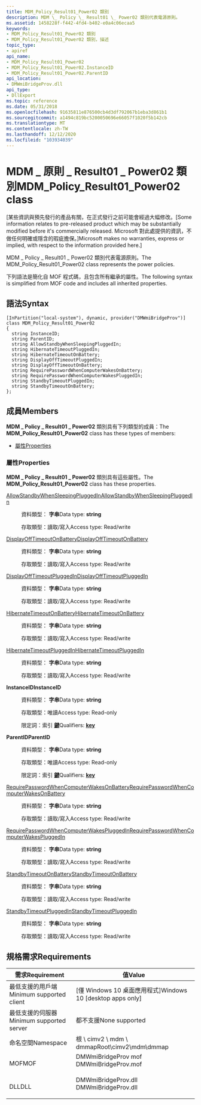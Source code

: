 ```yaml
---
title: MDM_Policy_Result01_Power02 類別
description: MDM \_ Policy \_ Result01 \_ Power02 類別代表電源原則。
ms.assetid: 1458228f-f442-4fd4-b402-e0a4c06ecaa5
keywords:
- MDM_Policy_Result01_Power02 類別
- MDM_Policy_Result01_Power02 類別，描述
topic_type:
- apiref
api_name:
- MDM_Policy_Result01_Power02
- MDM_Policy_Result01_Power02.InstanceID
- MDM_Policy_Result01_Power02.ParentID
api_location:
- DMWmiBridgeProv.dll
api_type:
- DllExport
ms.topic: reference
ms.date: 05/31/2018
ms.openlocfilehash: 91635811e876500cb4d3df792067b1eba3d861b1
ms.sourcegitcommit: a1494c819bc5200050696e66057f1020f5b142cb
ms.translationtype: MT
ms.contentlocale: zh-TW
ms.lasthandoff: 12/12/2020
ms.locfileid: "103934039"
---
```

# <a name="mdm_policy_result01_power02-class"></a><span data-ttu-id="54ed8-105">MDM \_ 原則 \_ Result01 \_ Power02 類別</span><span class="sxs-lookup"><span data-stu-id="54ed8-105">MDM\_Policy\_Result01\_Power02 class</span></span>

<span data-ttu-id="54ed8-106">\[某些資訊與預先發行的產品有關，在正式發行之前可能會經過大幅修改。</span><span class="sxs-lookup"><span data-stu-id="54ed8-106">\[Some information relates to pre-released product which may be substantially modified before it's commercially released.</span></span> <span data-ttu-id="54ed8-107">Microsoft 對此處提供的資訊，不做任何明確或隱含的瑕疵擔保。\]</span><span class="sxs-lookup"><span data-stu-id="54ed8-107">Microsoft makes no warranties, express or implied, with respect to the information provided here.\]</span></span>

<span data-ttu-id="54ed8-108">MDM \_ Policy \_ Result01 \_ Power02 類別代表電源原則。</span><span class="sxs-lookup"><span data-stu-id="54ed8-108">The MDM\_Policy\_Result01\_Power02 class represents the power policies.</span></span>

<span data-ttu-id="54ed8-109">下列語法是簡化自 MOF 程式碼，且包含所有繼承的屬性。</span><span class="sxs-lookup"><span data-stu-id="54ed8-109">The following syntax is simplified from MOF code and includes all inherited properties.</span></span>

## <a name="syntax"></a><span data-ttu-id="54ed8-110">語法</span><span class="sxs-lookup"><span data-stu-id="54ed8-110">Syntax</span></span>

``` syntax
[InPartition("local-system"), dynamic, provider("DMWmiBridgeProv")]
class MDM_Policy_Result01_Power02
{
  string InstanceID;
  string ParentID;
  string AllowStandbyWhenSleepingPluggedIn;
  string HibernateTimeoutPluggedIn;
  string HibernateTimeoutOnBattery;
  string DisplayOffTimeoutPluggedIn;
  string DisplayOffTimeoutOnBattery;
  string RequirePasswordWhenComputerWakesOnBattery;
  string RequirePasswordWhenComputerWakesPluggedIn;
  string StandbyTimeoutPluggedIn;
  string StandbyTimeoutOnBattery;
};
```

## <a name="members"></a><span data-ttu-id="54ed8-111">成員</span><span class="sxs-lookup"><span data-stu-id="54ed8-111">Members</span></span>

<span data-ttu-id="54ed8-112">**MDM \_ Policy \_ Result01 \_ Power02** 類別具有下列類型的成員：</span><span class="sxs-lookup"><span data-stu-id="54ed8-112">The **MDM\_Policy\_Result01\_Power02** class has these types of members:</span></span>

-   [<span data-ttu-id="54ed8-113">屬性</span><span class="sxs-lookup"><span data-stu-id="54ed8-113">Properties</span></span>](#properties)

### <a name="properties"></a><span data-ttu-id="54ed8-114">屬性</span><span class="sxs-lookup"><span data-stu-id="54ed8-114">Properties</span></span>

<span data-ttu-id="54ed8-115">**MDM \_ Policy \_ Result01 \_ Power02** 類別具有這些屬性。</span><span class="sxs-lookup"><span data-stu-id="54ed8-115">The **MDM\_Policy\_Result01\_Power02** class has these properties.</span></span>

<dl> <dt>

[<span data-ttu-id="54ed8-116">AllowStandbyWhenSleepingPluggedIn</span><span class="sxs-lookup"><span data-stu-id="54ed8-116">AllowStandbyWhenSleepingPluggedIn</span></span>](/windows/client-management/mdm/policy-csp-power#power-allowstandbywhensleepingpluggedin)
</dt> <dd> <dl> <dt>

<span data-ttu-id="54ed8-117">資料類型： **字串**</span><span class="sxs-lookup"><span data-stu-id="54ed8-117">Data type: **string**</span></span>
</dt> <dt>

<span data-ttu-id="54ed8-118">存取類型：讀取/寫入</span><span class="sxs-lookup"><span data-stu-id="54ed8-118">Access type: Read/write</span></span>
</dt> </dl>

</dd> <dt>

[<span data-ttu-id="54ed8-119">DisplayOffTimeoutOnBattery</span><span class="sxs-lookup"><span data-stu-id="54ed8-119">DisplayOffTimeoutOnBattery</span></span>](/windows/client-management/mdm/policy-csp-power#power-displayofftimeoutonbattery)
</dt> <dd> <dl> <dt>

<span data-ttu-id="54ed8-120">資料類型： **字串**</span><span class="sxs-lookup"><span data-stu-id="54ed8-120">Data type: **string**</span></span>
</dt> <dt>

<span data-ttu-id="54ed8-121">存取類型：讀取/寫入</span><span class="sxs-lookup"><span data-stu-id="54ed8-121">Access type: Read/write</span></span>
</dt> </dl>

</dd> <dt>

[<span data-ttu-id="54ed8-122">DisplayOffTimeoutPluggedIn</span><span class="sxs-lookup"><span data-stu-id="54ed8-122">DisplayOffTimeoutPluggedIn</span></span>](/windows/client-management/mdm/policy-csp-power#power-displayofftimeoutpluggedin)
</dt> <dd> <dl> <dt>

<span data-ttu-id="54ed8-123">資料類型： **字串**</span><span class="sxs-lookup"><span data-stu-id="54ed8-123">Data type: **string**</span></span>
</dt> <dt>

<span data-ttu-id="54ed8-124">存取類型：讀取/寫入</span><span class="sxs-lookup"><span data-stu-id="54ed8-124">Access type: Read/write</span></span>
</dt> </dl>

</dd> <dt>

[<span data-ttu-id="54ed8-125">HibernateTimeoutOnBattery</span><span class="sxs-lookup"><span data-stu-id="54ed8-125">HibernateTimeoutOnBattery</span></span>](/windows/client-management/mdm/policy-csp-power#power-hibernatetimeoutonbattery)
</dt> <dd> <dl> <dt>

<span data-ttu-id="54ed8-126">資料類型： **字串**</span><span class="sxs-lookup"><span data-stu-id="54ed8-126">Data type: **string**</span></span>
</dt> <dt>

<span data-ttu-id="54ed8-127">存取類型：讀取/寫入</span><span class="sxs-lookup"><span data-stu-id="54ed8-127">Access type: Read/write</span></span>
</dt> </dl>

</dd> <dt>

[<span data-ttu-id="54ed8-128">HibernateTimeoutPluggedIn</span><span class="sxs-lookup"><span data-stu-id="54ed8-128">HibernateTimeoutPluggedIn</span></span>](/windows/client-management/mdm/policy-csp-power#power-hibernatetimeoutpluggedin)
</dt> <dd> <dl> <dt>

<span data-ttu-id="54ed8-129">資料類型： **字串**</span><span class="sxs-lookup"><span data-stu-id="54ed8-129">Data type: **string**</span></span>
</dt> <dt>

<span data-ttu-id="54ed8-130">存取類型：讀取/寫入</span><span class="sxs-lookup"><span data-stu-id="54ed8-130">Access type: Read/write</span></span>
</dt> </dl>

</dd> <dt>

<span data-ttu-id="54ed8-131">**InstanceID**</span><span class="sxs-lookup"><span data-stu-id="54ed8-131">**InstanceID**</span></span>
</dt> <dd> <dl> <dt>

<span data-ttu-id="54ed8-132">資料類型： **字串**</span><span class="sxs-lookup"><span data-stu-id="54ed8-132">Data type: **string**</span></span>
</dt> <dt>

<span data-ttu-id="54ed8-133">存取類型：唯讀</span><span class="sxs-lookup"><span data-stu-id="54ed8-133">Access type: Read-only</span></span>
</dt> <dt>

<span data-ttu-id="54ed8-134">限定詞：索引 [**鍵**](/windows/desktop/WmiSdk/key-qualifier)</span><span class="sxs-lookup"><span data-stu-id="54ed8-134">Qualifiers: [**key**](/windows/desktop/WmiSdk/key-qualifier)</span></span>
</dt> </dl>

</dd> <dt>

<span data-ttu-id="54ed8-135">**ParentID**</span><span class="sxs-lookup"><span data-stu-id="54ed8-135">**ParentID**</span></span>
</dt> <dd> <dl> <dt>

<span data-ttu-id="54ed8-136">資料類型： **字串**</span><span class="sxs-lookup"><span data-stu-id="54ed8-136">Data type: **string**</span></span>
</dt> <dt>

<span data-ttu-id="54ed8-137">存取類型：唯讀</span><span class="sxs-lookup"><span data-stu-id="54ed8-137">Access type: Read-only</span></span>
</dt> <dt>

<span data-ttu-id="54ed8-138">限定詞：索引 [**鍵**](/windows/desktop/WmiSdk/key-qualifier)</span><span class="sxs-lookup"><span data-stu-id="54ed8-138">Qualifiers: [**key**](/windows/desktop/WmiSdk/key-qualifier)</span></span>
</dt> </dl>

</dd> <dt>

[<span data-ttu-id="54ed8-139">RequirePasswordWhenComputerWakesOnBattery</span><span class="sxs-lookup"><span data-stu-id="54ed8-139">RequirePasswordWhenComputerWakesOnBattery</span></span>](/windows/client-management/mdm/policy-csp-power#power-requirepasswordwhencomputerwakesonbattery)
</dt> <dd> <dl> <dt>

<span data-ttu-id="54ed8-140">資料類型： **字串**</span><span class="sxs-lookup"><span data-stu-id="54ed8-140">Data type: **string**</span></span>
</dt> <dt>

<span data-ttu-id="54ed8-141">存取類型：讀取/寫入</span><span class="sxs-lookup"><span data-stu-id="54ed8-141">Access type: Read/write</span></span>
</dt> </dl>

</dd> <dt>

[<span data-ttu-id="54ed8-142">RequirePasswordWhenComputerWakesPluggedIn</span><span class="sxs-lookup"><span data-stu-id="54ed8-142">RequirePasswordWhenComputerWakesPluggedIn</span></span>](/windows/client-management/mdm/policy-csp-power#power-requirepasswordwhencomputerwakespluggedin)
</dt> <dd> <dl> <dt>

<span data-ttu-id="54ed8-143">資料類型： **字串**</span><span class="sxs-lookup"><span data-stu-id="54ed8-143">Data type: **string**</span></span>
</dt> <dt>

<span data-ttu-id="54ed8-144">存取類型：讀取/寫入</span><span class="sxs-lookup"><span data-stu-id="54ed8-144">Access type: Read/write</span></span>
</dt> </dl>

</dd> <dt>

[<span data-ttu-id="54ed8-145">StandbyTimeoutOnBattery</span><span class="sxs-lookup"><span data-stu-id="54ed8-145">StandbyTimeoutOnBattery</span></span>](/windows/client-management/mdm/policy-csp-power#power-standbytimeoutonbattery)
</dt> <dd> <dl> <dt>

<span data-ttu-id="54ed8-146">資料類型： **字串**</span><span class="sxs-lookup"><span data-stu-id="54ed8-146">Data type: **string**</span></span>
</dt> <dt>

<span data-ttu-id="54ed8-147">存取類型：讀取/寫入</span><span class="sxs-lookup"><span data-stu-id="54ed8-147">Access type: Read/write</span></span>
</dt> </dl>

</dd> <dt>

[<span data-ttu-id="54ed8-148">StandbyTimeoutPluggedIn</span><span class="sxs-lookup"><span data-stu-id="54ed8-148">StandbyTimeoutPluggedIn</span></span>](/windows/client-management/mdm/policy-csp-power#power-standbytimeoutpluggedin)
</dt> <dd> <dl> <dt>

<span data-ttu-id="54ed8-149">資料類型： **字串**</span><span class="sxs-lookup"><span data-stu-id="54ed8-149">Data type: **string**</span></span>
</dt> <dt>

<span data-ttu-id="54ed8-150">存取類型：讀取/寫入</span><span class="sxs-lookup"><span data-stu-id="54ed8-150">Access type: Read/write</span></span>
</dt> </dl>

</dd> </dl>

## <a name="requirements"></a><span data-ttu-id="54ed8-151">規格需求</span><span class="sxs-lookup"><span data-stu-id="54ed8-151">Requirements</span></span>



| <span data-ttu-id="54ed8-152">需求</span><span class="sxs-lookup"><span data-stu-id="54ed8-152">Requirement</span></span> | <span data-ttu-id="54ed8-153">值</span><span class="sxs-lookup"><span data-stu-id="54ed8-153">Value</span></span> |
|-------------------------------------|------------------------------------------------------------------------------------------------|
| <span data-ttu-id="54ed8-154">最低支援的用戶端</span><span class="sxs-lookup"><span data-stu-id="54ed8-154">Minimum supported client</span></span><br/> | <span data-ttu-id="54ed8-155">\[僅 Windows 10 桌面應用程式\]</span><span class="sxs-lookup"><span data-stu-id="54ed8-155">Windows 10 \[desktop apps only\]</span></span><br/>                                                    |
| <span data-ttu-id="54ed8-156">最低支援的伺服器</span><span class="sxs-lookup"><span data-stu-id="54ed8-156">Minimum supported server</span></span><br/> | <span data-ttu-id="54ed8-157">都不支援</span><span class="sxs-lookup"><span data-stu-id="54ed8-157">None supported</span></span><br/>                                                                      |
| <span data-ttu-id="54ed8-158">命名空間</span><span class="sxs-lookup"><span data-stu-id="54ed8-158">Namespace</span></span><br/>                | <span data-ttu-id="54ed8-159">根 \\ cimv2 \\ mdm \\ dmmap</span><span class="sxs-lookup"><span data-stu-id="54ed8-159">Root\\cimv2\\mdm\\dmmap</span></span><br/>                                                             |
| <span data-ttu-id="54ed8-160">MOF</span><span class="sxs-lookup"><span data-stu-id="54ed8-160">MOF</span></span><br/>                      | <dl> <span data-ttu-id="54ed8-161"><dt>DMWmiBridgeProv mof</dt></span><span class="sxs-lookup"><span data-stu-id="54ed8-161"><dt>DMWmiBridgeProv.mof</dt></span></span> </dl> |
| <span data-ttu-id="54ed8-162">DLL</span><span class="sxs-lookup"><span data-stu-id="54ed8-162">DLL</span></span><br/>                      | <dl> <span data-ttu-id="54ed8-163"><dt>DMWmiBridgeProv.dll</dt></span><span class="sxs-lookup"><span data-stu-id="54ed8-163"><dt>DMWmiBridgeProv.dll</dt></span></span> </dl> |



 

